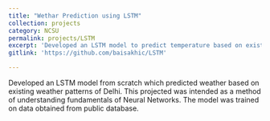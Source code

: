```yaml
---
title: "Wethar Prediction using LSTM"
collection: projects
category: NCSU
permalink: projects/LSTM
excerpt: 'Developed an LSTM model to predict temperature based on existing weather patters.'
gitlink: 'https://github.com/baisakhic/LSTM'

---
```


Developed an LSTM model from scratch which predicted weather based on existing weather patterns of Delhi. This projected was intended as a method of understanding fundamentals of Neural Networks. The model was trained on data obtained from public database.

